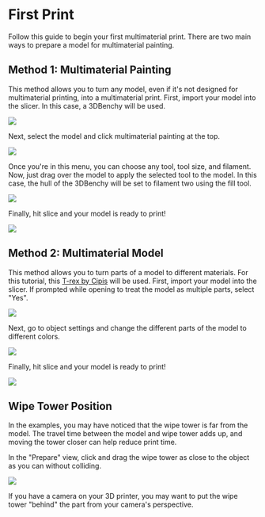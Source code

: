 # First Print

Follow this guide to begin your first multimaterial print. There are two main ways to prepare a model for multimaterial painting. 

## Method 1: Multimaterial Painting

This method allows you to turn any model, even if it's not designed for multimaterial printing, into a multimaterial print. First, import your model into the slicer. In this case, a 3DBenchy will be used.

![](firstprint1.png)

Next, select the model and click multimaterial painting at the top.

![](firstprint2.png)

Once you're in this menu, you can choose any tool, tool size, and filament. Now, just drag over the model to apply the selected tool to the model. In this case, the hull of the 3DBenchy will be set to filament two using the fill tool.

![](firstprint3.png)

Finally, hit slice and your model is ready to print!

![](firstprint4.png)

## Method 2: Multimaterial Model

This method allows you to turn parts of a model to different materials. For this tutorial, this [T-rex by Cipis](https://www.printables.com/model/5481-t-rex-multi-material) will be used. First, import your model into the slicer. If prompted while opening to treat the model as multiple parts, select "Yes".

![](firstprint5.png)

Next, go to object settings and change the different parts of the model to different colors.

![](firstprint6.png)

Finally, hit slice and your model is ready to print!

![](firstprint7.png)

## Wipe Tower Position

In the examples, you may have noticed that the wipe tower is far from the model. The travel time between the model and wipe tower adds up, and moving the tower closer can help reduce print time.

In the "Prepare" view, click and drag the wipe tower as close to the object as you can without colliding.

![](firstprint8.png)

If you have a camera on your 3D printer, you may want to put the wipe tower "behind" the part from your camera's perspective.